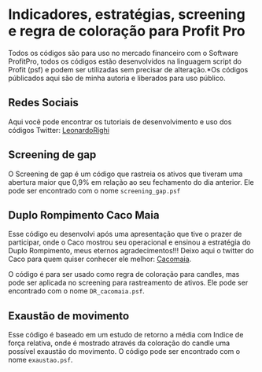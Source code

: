 # Indicadores, estratégias, screening e regra de coloração para Profit Pro
Todos os códigos são para uso no mercado financeiro com o Software ProfitPro, todos os códigos estão desenvolvidos na linguagem script do Profit (psf) e podem ser utilizadas sem precisar de alteração.*Os códigos públicados aqui são de minha autoria e liberados para uso público.

## Redes Sociais
Aqui você pode encontrar os tutoriais de desenvolvimento e uso dos códigos
Twitter: [LeonardoRighi](https://twitter.com/LeonardoRighi8)


## Screening de gap
O Screening de gap é um código que rastreia os ativos que tiveram uma abertura maior que 0,9% em relação ao seu fechamento do dia anterior. Ele pode ser encontrado com o nome `screening_gap.psf`

## Duplo Rompimento Caco Maia
Esse código eu desenvolvi após uma apresentação que tive o prazer de participar, onde o Caco mostrou seu operacional e ensinou a estratégia do Duplo Rompimento, meus eternos agradecimentos!!! Deixo aqui o twitter do Caco para quem quiser conhecer ele melhor: [Cacomaia](https://twitter.com/Cacomaia). 

O código é para ser usado como regra de coloração para candles, mas pode ser aplicada no screening para rastreamento de ativos. Ele pode ser encontrado com o nome `DR_cacomaia.psf`.

## Exaustão de movimento
Esse código é baseado em um estudo de retorno a média com Indice de força relativa, onde é mostrado através da coloração do candle uma possível exaustão do movimento. O código pode ser encontrado com o nome `exaustao.psf`.
